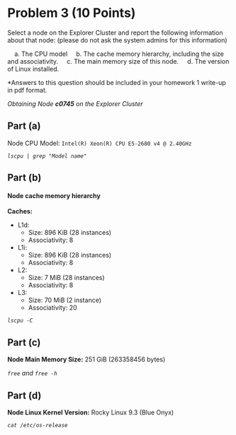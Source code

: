 # Problem 3 (10 Points)

Select a node on the Explorer Cluster and report the following information about that node: (please do not ask the system admins for this information)

&nbsp;&nbsp;&nbsp;&nbsp;a. The CPU model
&nbsp;&nbsp;&nbsp;&nbsp;b. The cache memory hierarchy, including the size and associativity.
&nbsp;&nbsp;&nbsp;&nbsp;c. The main memory size of this node.
&nbsp;&nbsp;&nbsp;&nbsp;d. The version of Linux installed.

*Answers to this question should be included in your homework 1 write-up in pdf format.


*Obtaining Node **c0745** on the Explorer Cluster*

## Part (a)
Node CPU Model: `Intel(R) Xeon(R) CPU E5-2680 v4 @ 2.40GHz`

*```lscpu | grep "Model name"```*

## Part (b)
#### Node cache memory hierarchy
**Caches:**
- L1d:
    - Size: 896 KiB (28 instances)
    - Associativity: 8
- L1i:
    - Size: 896 KiB (28 instances)
    - Associativity: 8
- L2:
    - Size: 7 MiB (28 instances)
    - Associativity: 8
- L3:
    - Size: 70 MiB (2 instance)
    - Associativity: 20

*```lscpu -C```*

## Part (c)
**Node Main Memory Size:** 251 GiB (263358456 bytes)

*```free``` and ```free -h```*

## Part (d)
**Node Linux Kernel Version:** Rocky Linux 9.3 (Blue Onyx)

*```cat /etc/os-release```*